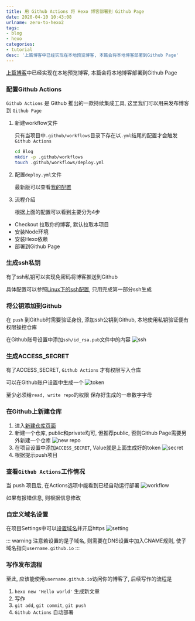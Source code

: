 ```yaml
---
title: 用 Github Actions 将 Hexo 博客部署到 Github Page
date: 2020-04-10 10:43:08
urlname: zero-to-hexo2
tags: 
- blog
- hexo
categories:
- tutorial
desc: '上篇博客中已经实现在本地预览博客, 本篇会将本地博客部署到Github Page'
---
```


[上篇博客](https://blog.xhyh.tech/tutorial/zero-to-hexo1/)中已经实现在本地预览博客, 本篇会将本地博客部署到Github Page

<!--more-->

### 配置Github Actions

`Github Actions` 是 Github 推出的一款持续集成工具, 这里我们可以用来发布博客到 `Github Page`

1. 新建workflow文件

   只有当项目中`.github/workflows`目录下存在以`.yml`结尾的配置才会触发`Github Actions`

   ``` bash
   cd Blog
   mkdir -p .github/workflows
   touch .github/workflows/deploy.yml
   ```

2. 配置`deploy.yml`文件

   最新版可以查看[我的配置](https://github.com/achjqz/blog/blob/master/.github/workflows/deploy.yml)

3. 流程介绍

   根据上面的配置可以看到主要分为4步

- Checkout 拉取你的博客, 默认拉取本项目
- 安装Node环境
- 安装Hexo依赖
- 部署到Github Page

### 生成ssh私钥

有了ssh私钥可以实现免密码将博客推送到Github

具体配置可以参照[Linux下的ssh配置](https://blog.xhyh.tech/tutorial/linux-ssh/), 只用完成第一部分ssh生成

### 将公钥添加到Github

在 `push` 到Github时需要验证身份, 添加ssh公钥到Github, 本地使用私钥验证便有权限操控仓库

在Github账号设置中添加`ssh/id_rsa.pub`文件中的内容
![ssh](https://pic.rmb.bdstatic.com/6b5c9c8d97447ab0aad3da6af5439897.png)

### 生成ACCESS_SECRET

有了ACCESS_SECRET, `Github Actions` 才有权限写入仓库

可以在Github账户设置中生成一个
![token](https://pic.rmb.bdstatic.com/3e96456f3136c30e6daee91f21d00176.png)

至少必须给`read, write repo`的权限
保存好生成的一串数字字母

### 在Github上新建仓库

1. 进入[新建仓库页面](https://github.com/new)
2. 新建一个仓库, public和private均可, 但推荐public, 否则Github Page需要另外新建一个仓库
   ![new repo](https://pic.rmb.bdstatic.com/245f3c54feac8e15db0dae57ff18533c.png)
3. 在项目设置中添加`ACCESS_SECRET`, Value就是上面生成好的token
   ![secret](https://pic.rmb.bdstatic.com/5b364db983b09727ee07df2a9dc54a99.png)
4. 根据提示push项目

### 查看`Github Actions`工作情况

当 push 项目后, 在Actions选项中能看到已经自动运行部署
![workflow](https://pic.rmb.bdstatic.com/8cdc7826c558371149a5198b9fd6e43c.png)

如果有报错信息, 则根据信息修改

### 自定义域名设置

在项目Settings中可以[设置域名](https://help.github.com/en/github/working-with-github-pages/configuring-a-custom-domain-for-your-github-pages-site)并开启https
![setting](https://pic.rmb.bdstatic.com/2e181936fe576fb0f0cf484f87d538ad.png)

::: warning
注意若设置的是子域名, 则需要在DNS设置中加入CNAME规则, 使子域名指向`username.github.io`
:::

### 写作发布流程

至此, 应该能使用`username.github.io`访问你的博客了, 后续写作的流程是

1. `hexo new 'Hello world'` 生成新文章
2. 写作
3. `git add`,  `git commit`, `git push`
4. `Github Actions` 自动部署
